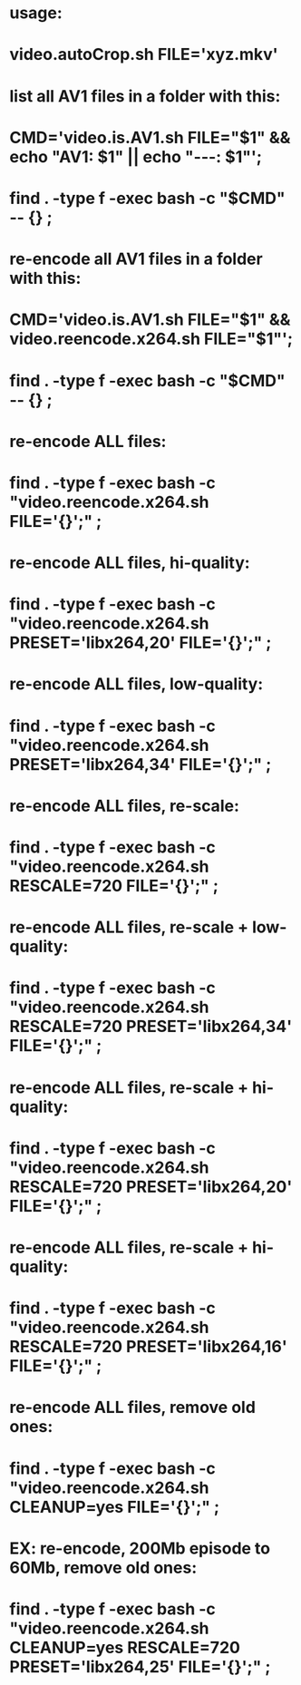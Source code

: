 
# usage:
# 	video.autoCrop.sh FILE='xyz.mkv'

# list all AV1 files in a folder with this:
#   CMD='video.is.AV1.sh FILE="$1" && echo "AV1: $1" || echo "---: $1"';
#   find . -type f -exec bash -c "$CMD" -- {} \;


# re-encode all AV1 files in a folder with this:
#   CMD='video.is.AV1.sh FILE="$1" && video.reencode.x264.sh FILE="$1"';
#   find . -type f -exec bash -c "$CMD" -- {} \;



# re-encode ALL files:
#   find . -type f -exec bash -c "video.reencode.x264.sh FILE='{}';" \;
# re-encode ALL files, hi-quality:
#   find . -type f -exec bash -c "video.reencode.x264.sh PRESET='libx264,20' FILE='{}';" \;

# re-encode ALL files, low-quality:
#   find . -type f -exec bash -c "video.reencode.x264.sh PRESET='libx264,34' FILE='{}';" \;
# re-encode ALL files, re-scale:
#   find . -type f -exec bash -c "video.reencode.x264.sh RESCALE=720 FILE='{}';" \;
# re-encode ALL files, re-scale + low-quality:
#   find . -type f -exec bash -c "video.reencode.x264.sh RESCALE=720 PRESET='libx264,34' FILE='{}';" \;
# re-encode ALL files, re-scale + hi-quality:
#   find . -type f -exec bash -c "video.reencode.x264.sh RESCALE=720 PRESET='libx264,20' FILE='{}';" \;
# re-encode ALL files, re-scale + hi-quality:
#   find . -type f -exec bash -c "video.reencode.x264.sh RESCALE=720 PRESET='libx264,16' FILE='{}';" \;


# re-encode ALL files, remove old ones:
#   find . -type f -exec bash -c "video.reencode.x264.sh CLEANUP=yes FILE='{}';" \;

# EX: re-encode, 200Mb episode to 60Mb, remove old ones:
#   find . -type f -exec bash -c "video.reencode.x264.sh CLEANUP=yes RESCALE=720 PRESET='libx264,25' FILE='{}';" \;
